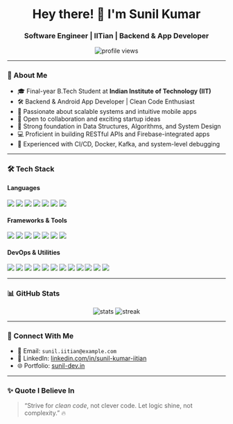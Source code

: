 <h1 align="center">Hey there! 👋 I'm Sunil Kumar</h1>
<h3 align="center">Software Engineer | IITian | Backend & App Developer</h3>

<p align="center">
  <img src="https://komarev.com/ghpvc/?username=Saurav1375&label=Profile%20views&color=0e75b6&style=flat" alt="profile views" />
</p>

---

### 🚀 About Me
- 🎓 Final-year B.Tech Student at **Indian Institute of Technology (IIT)**
- 🛠️ Backend & Android App Developer | Clean Code Enthusiast
- 📱 Passionate about scalable systems and intuitive mobile apps
- 🤝 Open to collaboration and exciting startup ideas
- 🧠 Strong foundation in Data Structures, Algorithms, and System Design
- 💻 Proficient in building RESTful APIs and Firebase-integrated apps
- 🔧 Experienced with CI/CD, Docker, Kafka, and system-level debugging

---

### 🛠️ Tech Stack

#### Languages  
<img src="https://img.shields.io/badge/C-00599C?style=for-the-badge&logo=c&logoColor=white" />
<img src="https://img.shields.io/badge/C++-00599C?style=for-the-badge&logo=cplusplus&logoColor=white" />
<img src="https://img.shields.io/badge/Java-ED8B00?style=for-the-badge&logo=openjdk&logoColor=white" />
<img src="https://img.shields.io/badge/Kotlin-7F52FF?style=for-the-badge&logo=kotlin&logoColor=white" />
<img src="https://img.shields.io/badge/Python-3776AB?style=for-the-badge&logo=python&logoColor=white" />
<img src="https://img.shields.io/badge/JavaScript-F7DF1E?style=for-the-badge&logo=javascript&logoColor=black" />
<img src="https://img.shields.io/badge/Dart-0175C2?style=for-the-badge&logo=dart&logoColor=white" />

#### Frameworks & Tools  
<img src="https://img.shields.io/badge/Spring%20Boot-6DB33F?style=for-the-badge&logo=springboot&logoColor=white" />
<img src="https://img.shields.io/badge/Ktor-0C73B8?style=for-the-badge&logo=ktor&logoColor=white" />
<img src="https://img.shields.io/badge/Firebase-FFCA28?style=for-the-badge&logo=firebase&logoColor=black" />
<img src="https://img.shields.io/badge/Flutter-02569B?style=for-the-badge&logo=flutter&logoColor=white" />
<img src="https://img.shields.io/badge/Android%20Studio-3DDC84?style=for-the-badge&logo=android-studio&logoColor=white" />
<img src="https://img.shields.io/badge/Jetpack%20Compose-4285F4?style=for-the-badge&logo=jetpack-compose&logoColor=white" />
<img src="https://img.shields.io/badge/JWT-000000?style=for-the-badge&logo=jsonwebtokens&logoColor=white" />

#### DevOps & Utilities  
<img src="https://img.shields.io/badge/Docker-2496ED?style=for-the-badge&logo=docker&logoColor=white" />
<img src="https://img.shields.io/badge/Kafka-231F20?style=for-the-badge&logo=apachekafka&logoColor=white" />
<img src="https://img.shields.io/badge/Git-F05032?style=for-the-badge&logo=git&logoColor=white" />
<img src="https://img.shields.io/badge/JUnit-25A162?style=for-the-badge&logo=java&logoColor=white" />
<img src="https://img.shields.io/badge/Maven-C71A36?style=for-the-badge&logo=apache-maven&logoColor=white" />
<img src="https://img.shields.io/badge/Gradle-02303A?style=for-the-badge&logo=gradle&logoColor=white" />
<img src="https://img.shields.io/badge/Linux-FCC624?style=for-the-badge&logo=linux&logoColor=black" />
<img src="https://img.shields.io/badge/Shell_Scripting-4EAA25?style=for-the-badge&logo=gnu-bash&logoColor=white" />
<img src="https://img.shields.io/badge/VSCode-007ACC?style=for-the-badge&logo=visual-studio-code&logoColor=white" />
<img src="https://img.shields.io/badge/IntelliJ-000000?style=for-the-badge&logo=intellij-idea&logoColor=white" />
<img src="https://img.shields.io/badge/HTML5-E34F26?style=for-the-badge&logo=html5&logoColor=white" />
<img src="https://img.shields.io/badge/CSS3-1572B6?style=for-the-badge&logo=css3&logoColor=white" />

---

### 📊 GitHub Stats

<p align="center">
  <img src="https://github-readme-stats.vercel.app/api?username=Saurav1375&show_icons=true&theme=github_dark" alt="stats" />
  <img src="https://github-readme-streak-stats.herokuapp.com/?user=Saurav1375&theme=github-dark" alt="streak" />
</p>

---

### 🔗 Connect With Me

- 📧 Email: `sunil.iitian@example.com`  
- 💼 LinkedIn: [linkedin.com/in/sunil-kumar-iitian](https://linkedin.com/in/yourprofile)  
- 🌐 Portfolio: [sunil-dev.in](https://your-portfolio.com)  

---

### ✨ Quote I Believe In

> “Strive for *clean code*, not clever code. Let logic shine, not complexity.” 🔥
